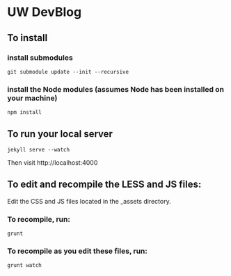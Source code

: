 # UW DevBlog

## To install

### install submodules

    git submodule update --init --recursive

### install the Node modules (assumes Node has been installed on your machine)

    npm install

## To run your local server
    jekyll serve --watch
Then visit http://localhost:4000

## To edit and recompile the LESS and JS files:
Edit the CSS and JS files located in the _assets directory.

### To recompile, run:
    grunt 

### To recompile as you edit these files, run:
    grunt watch

